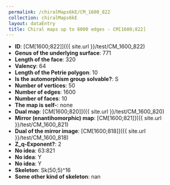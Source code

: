 ```yaml
--- 
 permalink: /chiralMaps6kE/CM_1600_822 
 collection: chiralMaps6kE
 layout: dataEntry
 title: Chiral maps up to 6000 edges - CM[1600;822]
---
```


- **ID**: [CM[1600;822]]({{ site.url }}/test/CM_1600_822)
- **Genus of the underlying surface**: 771
- **Length of the face**: 320
- **Valency**: 64
- **Length of the Petrie polygon**: 10
- **Is the automorphism group solvable?**: S
- **Number of vertices**: 50
- **Number of edges**: 1600
- **Number of faces**: 10
- **The map is self-**: none
- **Dual map**: [CM[1600;820]]({{ site.url }}/test/CM_1600_820)
- **Mirror (enantihomorphic) map**: [CM[1600;821]]({{ site.url }}/test/CM_1600_821)
- **Dual of the mirror image**: [CM[1600;818]]({{ site.url }}/test/CM_1600_818)
- **Z_q-Exponent?**: 2
- **No idea**:  63:821
- **No idea**: Y
- **No idea**: Y
- **Skeleton**: Sk(50;5)^16
- **Some other kind of skeleton**: nan
